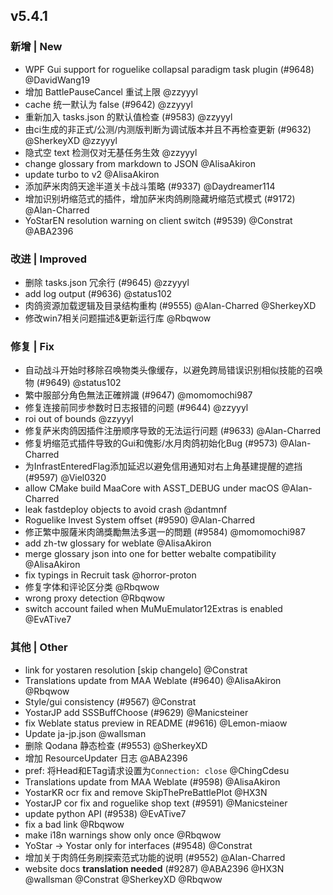 ## v5.4.1

### 新增 | New

* WPF Gui support for roguelike collapsal paradigm task plugin (#9648) @DavidWang19
* 增加 BattlePauseCancel 重试上限 @zzyyyl
* cache 统一默认为 false (#9642) @zzyyyl
* 重新加入 tasks.json 的默认值检查 (#9583) @zzyyyl
* 由ci生成的非正式/公测/内测版判断为调试版本并且不再检查更新 (#9632) @SherkeyXD @zzyyyl
* 隐式空 text 检测仅对无基任务生效 @zzyyyl
* change glossary from markdown to JSON @AlisaAkiron
* update turbo to v2 @AlisaAkiron
* 添加萨米肉鸽天途半道关卡战斗策略 (#9337) @Daydreamer114
* 增加识别坍缩范式的插件，增加萨米肉鸽刷隐藏坍缩范式模式 (#9172) @Alan-Charred
* YoStarEN resolution warning on client switch (#9539) @Constrat @ABA2396

### 改进 | Improved

* 删除 tasks.json 冗余行 (#9645) @zzyyyl
* add log output (#9636) @status102
* 肉鸽资源加载逻辑及目录结构重构 (#9555) @Alan-Charred @SherkeyXD
* 修改win7相关问题描述&更新运行库 @Rbqwow

### 修复 | Fix

* 自动战斗开始时移除召唤物类头像缓存，以避免跨局错误识别相似技能的召唤物 (#9649) @status102
* 繁中服部分角色無法正確辨識 (#9647) @momomochi987
* 修复连接前同步参数时日志报错的问题 (#9644) @zzyyyl
* roi out of bounds @zzyyyl
* 修复萨米肉鸽因插件注册顺序导致的无法运行问题 (#9633) @Alan-Charred
* 修复坍缩范式插件导致的Gui和傀影/水月肉鸽初始化Bug (#9573) @Alan-Charred
* 为InfrastEnteredFlag添加延迟以避免信用通知对右上角基建提醒的遮挡 (#9597) @Viel0320
* allow CMake build MaaCore with ASST_DEBUG under macOS @Alan-Charred
* leak fastdeploy objects to avoid crash @dantmnf
* Roguelike Invest System offset (#9590) @Alan-Charred
* 修正繁中服薩米肉鴿獎勵無法多選一的問題 (#9584) @momomochi987
* add zh-tw glossary for weblate @AlisaAkiron
* merge glossary json into one for better webalte compatibility @AlisaAkiron
* fix typings in Recruit task @horror-proton
* 修复字体和评论区分类 @Rbqwow
* wrong proxy detection @Rbqwow
* switch account failed when MuMuEmulator12Extras is enabled @EvATive7

### 其他 | Other

* link for yostaren resolution [skip changelo] @Constrat
* Translations update from MAA Weblate (#9640) @AlisaAkiron @Rbqwow
* Style/gui consistency (#9567) @Constrat
* YostarJP add SSSBuffChoose (#9629) @Manicsteiner
* fix Weblate status preview in README (#9616) @Lemon-miaow
* Update ja-jp.json @wallsman
* 删除 Qodana 静态检查 (#9553) @SherkeyXD
* 增加 ResourceUpdater 日志 @ABA2396
* pref: 将Head和ETag请求设置为`Connection: close` @ChingCdesu
* Translations update from MAA Weblate (#9598) @AlisaAkiron
* YostarKR ocr fix and remove SkipThePreBattlePlot @HX3N
* YostarJP cor fix and roguelike shop text (#9591) @Manicsteiner
* update python API (#9538) @EvATive7
* fix a bad link @Rbqwow
* make i18n warnings show only once @Rbqwow
* YoStar -> Yostar only for interfaces (#9548) @Constrat
* 增加关于肉鸽任务刷探索范式功能的说明 (#9552) @Alan-Charred
* website docs **translation needed** (#9287) @ABA2396 @HX3N @wallsman @Constrat @SherkeyXD @Rbqwow
